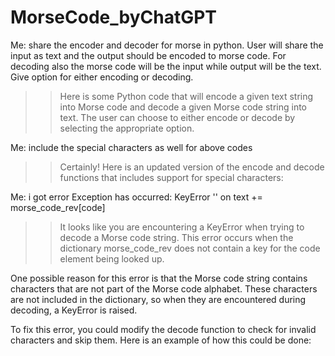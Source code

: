 # MorseCode_byChatGPT

Me: share the encoder and decoder for morse in python. 
User will share the input as text and the output should be encoded to morse code. 
For decoding also the morse code will be the input while output will be the text. 
Give option for either encoding or decoding.

>>Here is some Python code that will encode a given text string into Morse code and decode a given Morse code string into text. 
The user can choose to either encode or decode by selecting the appropriate option.


Me: include the special characters as well for above codes

>>Certainly! Here is an updated version of the encode and decode functions that includes support for special characters:


Me: i got error Exception has occurred: KeyError '' on text += morse_code_rev[code]

>>It looks like you are encountering a KeyError when trying to decode a Morse code string. 
This error occurs when the dictionary morse_code_rev does not contain a key for the code element being looked up.

One possible reason for this error is that the Morse code string contains characters that are not part of the Morse code alphabet. 
These characters are not included in the dictionary, so when they are encountered during decoding, a KeyError is raised.

To fix this error, you could modify the decode function to check for invalid characters and skip them. Here is an example of how this could be done:
